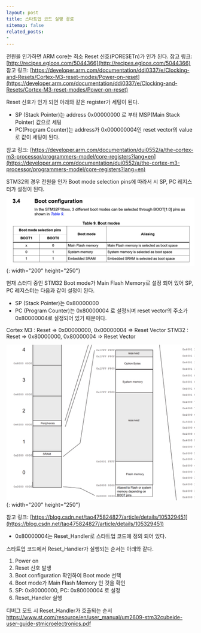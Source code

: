 ```yaml
---
layout: post
title: 스타트업 코드 실행 경로
sitemap: false
related_posts:
-
---
```


전원을 인가하면 ARM core는 최소 Reset 신호(PORESETn)가 인가 된다.
참고 링크: [http://recipes.egloos.com/5044366](http://recipes.egloos.com/5044366)
참고 링크: [https://developer.arm.com/documentation/ddi0337/e/Clocking-and-Resets/Cortex-M3-reset-modes/Power-on-reset](https://developer.arm.com/documentation/ddi0337/e/Clocking-and-Resets/Cortex-M3-reset-modes/Power-on-reset)

Reset 신호가 인가 되면 아래와 같은 register가 세팅이 된다.
- SP (Stack Pointer)는 address 0x00000000 로 부터 MSP(Main Stack Pointer) 값으로 세팅
- PC(Program Counter)는 address가 0x000000004인 reset vector의 value로 값이 세팅이 된다.

참고 링크: [https://developer.arm.com/documentation/dui0552/a/the-cortex-m3-processor/programmers-model/core-registers?lang=en](https://developer.arm.com/documentation/dui0552/a/the-cortex-m3-processor/programmers-model/core-registers?lang=en)


STM32의 경우 전원을 인가 Boot mode selection pins에 따라서 시 SP, PC 레지스터가 설정이 된다.

![boot_configuration](/assets/img/blog/boot_configuration.png){: width="200" height="250"}

현재 스터디 중인 STM32 Boot mode가 Main Flash Memory로 설정 되어 있어 SP, PC 레지스터는 다음과 같이 설정이 된다.
- SP (Stack Pointer)는 0x80000000
- PC (Program Counter)는 0x80000004 로 설정되며 reset vector의 주소가 0x80000004로 설정되어 있기 때문이다.

Cortex M3 : Reset => 0x00000000, 0x00000004 => Reset Vector
STM32 : Reset => 0x80000000, 0x80000004 => Reset Vector

![memory_map](/assets/img/blog/memory_map.png){: width="200" height="250"}

참고 링크: [https://blog.csdn.net/tao475824827/article/details/105329451](https://blog.csdn.net/tao475824827/article/details/105329451)

- 0x80000004는 Reset_Handler로 스타트업 코드에 정의 되어 있다.

스타트업 코드에서 Reset_Handler가 실행되는 순서는 아래와 같다.
1. Power on
2. Reset 신호 발생
3. Boot configuration 확인하여 Boot mode 선택
4. Boot mode가 Main Flash Memory 인 것을 확인
5. SP: 0x80000000, PC: 0x80000004 로 설정
6. Reset_Handler 실행

디버그 모드 시 Reset_Handler가 호출되는 순서
https://www.st.com/resource/en/user_manual/um2609-stm32cubeide-user-guide-stmicroelectronics.pdf
